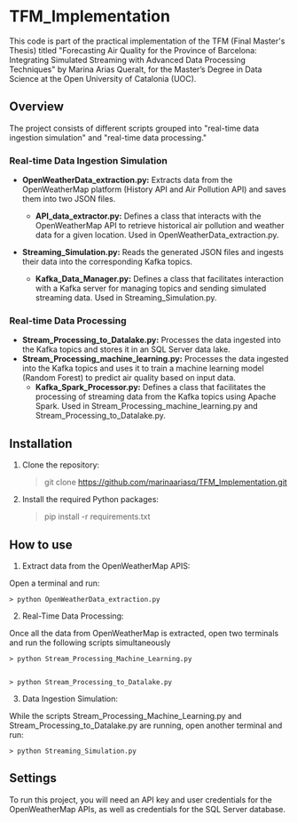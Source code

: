 # TFM_Implementation

This code is part of the practical implementation of the TFM (Final Master's Thesis) titled "Forecasting Air Quality for the Province of Barcelona: Integrating Simulated Streaming with Advanced Data Processing Techniques" by Marina Arias Queralt, for the Master’s Degree in Data Science at the Open University of Catalonia (UOC).

## Overview
The project consists of different scripts grouped into "real-time data ingestion simulation" and "real-time data processing."

### Real-time Data Ingestion Simulation
+ **OpenWeatherData_extraction.py:** Extracts data from the OpenWeatherMap platform (History API and Air Pollution API) and saves them into two JSON files.

    + **API_data_extractor.py:** Defines a class that interacts with the OpenWeatherMap API to retrieve historical air pollution and weather data for a given location. Used in OpenWeatherData_extraction.py.

+ **Streaming_Simulation.py:** Reads the generated JSON files and ingests their data into the corresponding Kafka topics.

    +  **Kafka_Data_Manager.py:** Defines a class that facilitates interaction with a Kafka server for managing topics and sending simulated streaming data. Used in Streaming_Simulation.py.

### Real-time Data Processing
+ **Stream_Processing_to_Datalake.py:** Processes the data ingested into the Kafka topics and stores it in an SQL Server data lake.
+ **Stream_Processing_machine_learning.py:** Processes the data ingested into the Kafka topics and uses it to train a machine learning model (Random Forest) to predict air quality based on input data.
    + **Kafka_Spark_Processor.py:** Defines a class that facilitates the processing of streaming data from the Kafka topics using Apache Spark. Used in Stream_Processing_machine_learning.py and Stream_Processing_to_Datalake.py.


## Installation

1. Clone the repository:

     > git clone https://github.com/marinaariasq/TFM_Implementation.git 

3. Install the required Python packages:

     > pip install -r requirements.txt

## How to use

1. Extract data from the OpenWeatherMap APIS:

Open a terminal and run: 
    
    > python OpenWeatherData_extraction.py

2. Real-Time Data Processing:

Once all the data from OpenWeatherMap is extracted, open two terminals and run the following scripts simultaneously
    
    > python Stream_Processing_Machine_Learning.py

    
    > python Stream_Processing_to_Datalake.py

3. Data Ingestion Simulation:
   
While the scripts Stream_Processing_Machine_Learning.py and Stream_Processing_to_Datalake.py are running, open another terminal and run:

    > python Streaming_Simulation.py

## Settings

To run this project, you will need an API key and user credentials for the OpenWeatherMap APIs, as well as credentials for the SQL Server database.
